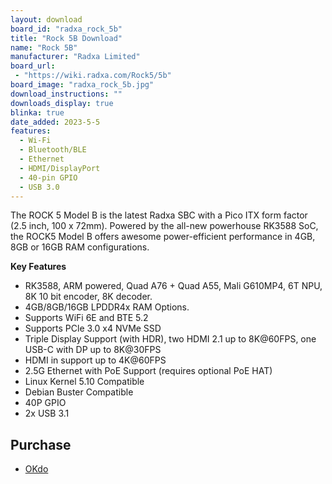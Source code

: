 ```yaml
---
layout: download
board_id: "radxa_rock_5b"
title: "Rock 5B Download"
name: "Rock 5B"
manufacturer: "Radxa Limited"
board_url:
 - "https://wiki.radxa.com/Rock5/5b"
board_image: "radxa_rock_5b.jpg"
download_instructions: ""
downloads_display: true
blinka: true
date_added: 2023-5-5
features:
  - Wi-Fi
  - Bluetooth/BLE
  - Ethernet
  - HDMI/DisplayPort
  - 40-pin GPIO
  - USB 3.0
---
```


The ROCK 5 Model B is the latest Radxa SBC with a Pico ITX form factor (2.5 inch, 100 x 72mm). Powered by the all-new powerhouse RK3588 SoC, the ROCK5 Model B offers awesome power-efficient performance in 4GB, 8GB or 16GB RAM configurations.

**Key Features**
- RK3588, ARM powered, Quad A76 + Quad A55, Mali G610MP4, 6T NPU, 8K 10 bit encoder, 8K decoder.
- 4GB/8GB/16GB LPDDR4x RAM Options.
- Supports WiFi 6E and BTE 5.2
- Supports PCle 3.0 x4 NVMe SSD
- Triple Display Support (with HDR), two HDMI 2.1 up to 8K@60FPS, one USB-C with DP up to 8K@30FPS
- HDMI in support up to 4K@60FPS
- 2.5G Ethernet with PoE Support (requires optional PoE HAT)
- Linux Kernel 5.10 Compatible
- Debian Buster Compatible
- 40P GPIO
- 2x USB 3.1

## Purchase

* [OKdo](https://www.okdo.com/us/p/okdo-rock-5-model-b-8gb-single-board-computer-rockchip-rk3588-arm-cortex-a76-cortex-a55/)